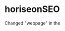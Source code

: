 # horiseonSEO

Changed "webpage" in the <title> to Horiseon

Correceted "Search-Engine-Optimization" and links all function correctly. 

Within CSS-
/* grouped the following .benefit-lead h3, .benefit-brand h3, .benefit-cost h3
.benefit-brand h3 {
    margin-bottom: 10px;
    text-align: center;
}

.benefit-cost h3 {
    margin-bottom: 10px;
    text-align: center;
}
*/

/* grouped the following .benefit-lead, .benefit-lead, .benefit-cost
.benefit-brand {
    margin-bottom: 32px;
    color: #ffffff;
}

.benefit-cost {
    margin-bottom: 32px;
    color: #ffffff;
}
*/